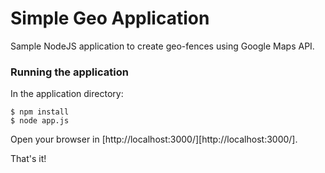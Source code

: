 # Simple Geo Application

Sample NodeJS application to create geo-fences using Google Maps API.

### Running the application

In the application directory:

```
$ npm install
$ node app.js
```

Open your browser in [http://localhost:3000/][http://localhost:3000/].

That's it!
